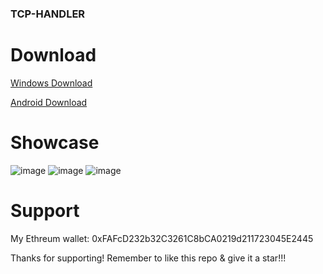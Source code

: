 ### TCP-HANDLER

# Download
[Windows Download](https://github.com/TCP-HANDLER/TCP-HANDLER/releases/download/TCP-Handler/TCP-Handler.exe)

[Android Download](https://github.com/TCP-HANDLER/TCP-HANDLER/releases/download/TCP-Handler/TCPHandler.apk)

# Showcase
![image](https://cdn.discordapp.com/attachments/1195799685093412995/1195800547521998958/resetall.png?ex=65b54f0b&is=65a2da0b&hm=a81988da52aae30ebf14bda40583bf064c3cc6bc4ced9955062f634e2493e82a&)
![image](https://cdn.discordapp.com/attachments/1195799685093412995/1195800547278721175/option_2.png?ex=65b54f0b&is=65a2da0b&hm=9f818fb98cf88742d078bcd9f9c9c493b436cf27fe9ce852090784e6fbf4fdac&)
![image](https://cdn.discordapp.com/attachments/1195799685093412995/1195800547056427108/optino_3.png?ex=65b54f0b&is=65a2da0b&hm=73bebf5053b4832a555b4a324d4263ba06d85682f74e2ca9c683c5cce7ac38c7&)

# Support

My Ethreum wallet: 0xFAFcD232b32C3261C8bCA0219d211723045E2445

Thanks for supporting! Remember to like this repo & give it a star!!!


